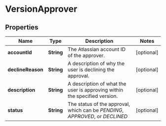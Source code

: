 # VersionApprover

## Properties
Name | Type | Description | Notes
------------ | ------------- | ------------- | -------------
**accountId** | **String** | The Atlassian account ID of the approver. |  [optional]
**declineReason** | **String** | A description of why the user is declining the approval. |  [optional]
**description** | **String** | A description of what the user is approving within the specified version. |  [optional]
**status** | **String** | The status of the approval, which can be *PENDING*, *APPROVED*, or *DECLINED* |  [optional]
